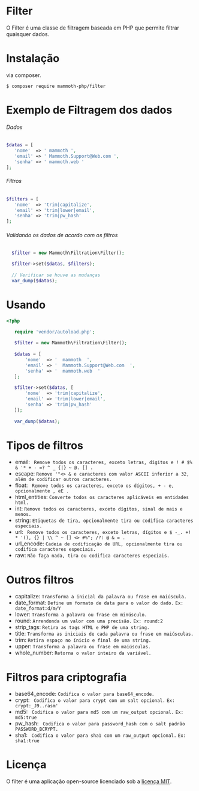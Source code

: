 # Filter

O Filter é uma classe de filtragem baseada em PHP que permite filtrar quaisquer dados.

# Instalação

via composer.

```
$ composer require mammoth-php/filter
``` 

# Exemplo de Filtragem dos dados

###### Dados

``` php
$datas = [
   'nome'  => ' mammoth ',
   'email' => ' Mammoth.Support@Web.com ',
   'senha' => ' mammoth.web '
];
```

###### Filtros

``` php
$filters = [
   'nome'  => 'trim|capitalize',
   'email' => 'trim|lower|email',
   'senha' => 'trim|pw_hash'
];
 ```
 
 ###### Validando os dados de acordo com os filtros
 
 ``` php
   $filter = new Mammoth\Filtration\Filter();

   $filter->set($datas, $filters);
   
   // Verificar se houve as mudanças
   var_dump($datas);
 ```
 
 # Usando
 
 ``` php
 <?php
 
    require 'vendor/autoload.php';
    
    $filter = new Mammoth\Filtration\Filter();
    
    $datas = [
        'nome'  => '  mammoth  ',
        'email' => '  Mammoth.Support@Web.com  ',
        'senha' => '  mammoth.web  '
    ];
    
    $filter->set($datas, [
        'nome'  => 'trim|capitalize',
        'email' => 'trim|lower|email',
        'senha' => 'trim|pw_hash'
    ]);
    
    var_dump($datas);
```

# Tipos de filtros

* email:          ` Remove todos os caracteres, exceto letras, dígitos e ! # $% & '* + - =? ^ _ {|} ~ @. [] .` 
* escape:         ` Remove '"<> & e caracteres com valor ASCII inferior a 32, além de codificar outros caracteres. `
* float:          ` Remove todos os caracteres, exceto os dígitos, + - e, opcionalmente , eE .`  
* html_entities:  ` Converte todos os caracteres aplicáveis em entidades html. `
* int:            ` Remove todos os caracteres, exceto dígitos, sinal de mais e menos. `
* string:         ` Etiquetas de tira, opcionalmente tira ou codifica caracteres especiais. ` 
* url:            ` Remove todos os caracteres, exceto letras, dígitos e $ -_. +! * '(), {} | \\ ^ ~ [] <> #%"; /?: @ & = .`  
* url_encode:     ` Cadeia de codificação de URL, opcionalmente tira ou codifica caracteres especiais. `
* raw:            ` Não faça nada, tira ou codifica caracteres especiais. `

# Outros filtros

* capitalize:     ` Transforma a inicial da palavra ou frase em maiúscula. `                         
* date_format:    ` Define um formato de data para o valor do dado. ` `Ex: date_format:d/m/Y `     
* lower:          ` Transforma a palavra ou frase em minúsculo. `    
* round:          ` Arrendonda um valor com uma precisão. `  `Ex: round:2  `  
* strip_tags:     ` Retira as tags HTML e PHP de uma string.  `           
* title:          ` Transforma as iniciais de cada palavra ou frase em maiúsculas. `
* trim:           ` Retira espaço no ínicio e final de uma string. `
* upper:          ` Transforma a palavra ou frase em maiúsculas. `
* whole_number:   ` Retorna o valor inteiro da variável. `

# Filtros para criptografia

* base64_encode:  ` Codifica o valor para base64_encode. `
* crypt:          ` Codifica o valor para crypt com um salt opcional.` `Ex: crypt:_J9..rasm' `
* md5:            ` Codifica o valor para md5 com um raw_output opcional.` `Ex: md5:true `
* pw_hash:        ` Codifica o valor para password_hash com o salt padrão PASSWORD_BCRYPT.`
* sha1:           ` Codifica o valor para sha1 com um raw_output opcional.` `Ex: sha1:true `

# Licença

O filter é uma aplicação open-source licenciado sob a [licença MIT](https://opensource.org/licenses/MIT).
